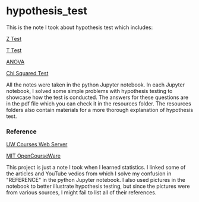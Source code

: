 # hypothesis_test

This is the note I took about hypothesis test which includes:

[Z Test](./z_test/z_test.ipynb)

[T Test](./t_test/t_test.ipynb)

[ANOVA](./ANOVA/ANOVA.ipynb)

[Chi Squared Test](./chi2_test/chi2_test.ipynb)

All the notes were taken in the python Jupyter notebook. 
In each Jupyter notebook, I solved some simple problems with hypothesis testing to showcase how the test is conducted.
The answers for these questions are in the pdf file which you can check it in the resources folder.
The resources folders also contain materials for a more thorough explanation of hypothesis test.

### Reference

[UW Courses Web Server](https://courses.washington.edu/psy315/tutorials/)

[MIT OpenCourseWare](https://ocw.mit.edu/courses/18-443-statistics-for-applications-fall-2003/pages/lecture-notes/)

This project is just a note I took when I learned statistics. 
I linked some of the articles and YouTube vedios from which I solve my confusion in "REFERENCE" in the python Jupyter notebook.
I also used pictures in the notebook to better illustrate hypothesis testing, but since the pictures were from various sources, I might fail to list all of their references. 
